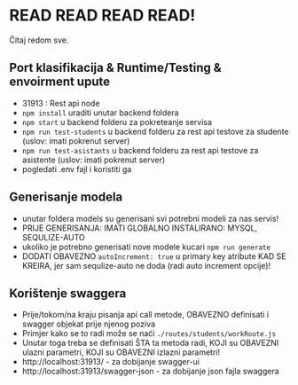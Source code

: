 # READ READ READ READ!
Čitaj redom sve.

## Port klasifikacija & Runtime/Testing & envoirment upute
- 31913 : Rest api node
- `npm install` uraditi unutar backend foldera
- `npm start` u backend folderu za pokreteanje servisa
- `npm run test-students` u backend folderu za rest api testove za studente (uslov: imati pokrenut server)
- `npm run test-asistants` u backend folderu za rest api testove za asistente (uslov: imati pokrenut server)
- pogledati .env fajl i koristiti ga

## Generisanje modela
- unutar foldera models su generisani svi potrebni modeli za nas servis!
- PRIJE GENERISANJA: IMATI GLOBALNO INSTALIRANO: MYSQL, SEQULIZE-AUTO
- ukoliko je potrebno generisati nove modele kucari `npm run generate`
- DODATI OBAVEZNO `autoIncrement: true` u primary key atribute KAD SE KREIRA, jer sam sequlize-auto ne doda (radi auto increment opcije)!

## Korištenje swaggera
- Prije/tokom/na kraju pisanja api call metode, OBAVEZNO definisati i swagger objekat prije njenog poziva
- Primjer kako se to radi može se naći `./routes/students/workRoute.js`
- Unutar toga treba se definisati ŠTA ta metoda radi, KOJI su OBAVEZNI ulazni parametri, KOJI su OBAVEZNI izlazni parametri! 
- http://localhost:31913/ - za dobijanje swagger-ui
- http://localhost:31913/swagger-json - za dobijanje json fajla swaggera